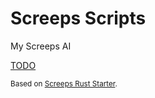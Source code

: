 # Screeps Scripts

My Screeps AI

[TODO](TODO.md)

<sub>Based on [Screeps Rust Starter](https://github.com/rustyscreeps/screeps-starter-rust).</sub>
